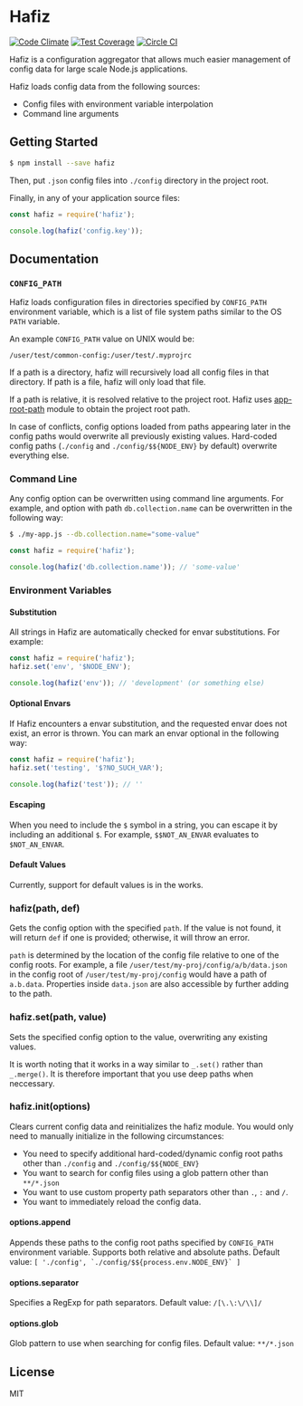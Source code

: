 # Hafiz

[![Code Climate][2]][3]
[![Test Coverage][4]][5]
[![Circle CI][6]][7]

Hafiz is a configuration aggregator that allows much easier management of config
data for large scale Node.js applications.

Hafiz loads config data from the following sources:

 - Config files with environment variable interpolation
 - Command line arguments


## Getting Started

```sh
$ npm install --save hafiz
```

Then, put `.json` config files into `./config` directory in the project root.

Finally, in any of your application source files:
```js
const hafiz = require('hafiz');

console.log(hafiz('config.key'));
```

## Documentation

### `CONFIG_PATH`
Hafiz loads configuration files in directories specified by `CONFIG_PATH` environment
variable, which is a list of file system paths similar to the OS `PATH` variable.

An example `CONFIG_PATH` value on UNIX would be:
```
/user/test/common-config:/user/test/.myprojrc
```

If a path is a directory, hafiz will recursively load all config files in that
directory. If path is a file, hafiz will only load that file.

If a path is relative, it is resolved relative to the project root. Hafiz uses
[app-root-path][1] module to obtain the project root path.

In case of conflicts, config options loaded from paths appearing later in the
config paths would overwrite all previously existing values. Hard-coded config
paths (`./config` and `./config/$${NODE_ENV}` by default) overwrite everything
else.

### Command Line
Any config option can be overwritten using command line arguments. For example,
and option with path `db.collection.name` can be overwritten in the following way:
```sh
$ ./my-app.js --db.collection.name="some-value"
```
```js
const hafiz = require('hafiz');

console.log(hafiz('db.collection.name')); // 'some-value'
```

### Environment Variables

#### Substitution
All strings in Hafiz are automatically checked for envar substitutions. For example:

```js
const hafiz = require('hafiz');
hafiz.set('env', '$NODE_ENV');

console.log(hafiz('env')); // 'development' (or something else)
```

#### Optional Envars
If Hafiz encounters a envar substitution, and the requested envar does not exist,
an error is thrown. You can mark an envar optional in the following way:

```js
const hafiz = require('hafiz');
hafiz.set('testing', '$?NO_SUCH_VAR');

console.log(hafiz('test')); // ''
```

#### Escaping
When you need to include the `$` symbol in a string, you can escape it by including an
additional `$`. For example, `$$NOT_AN_ENVAR` evaluates to `$NOT_AN_ENVAR`.


#### Default Values
Currently, support for default values is in the works.


### hafiz(path, def)
Gets the config option with the specified `path`. If the value is not found,
it will return `def` if one is provided; otherwise, it will throw an error.

`path` is determined by the location of the config file relative to one of the
config roots. For example, a file `/user/test/my-proj/config/a/b/data.json`
in the config root of `/user/test/my-proj/config` would have a path of
`a.b.data`. Properties inside `data.json` are also accessible by further adding
to the path.

### hafiz.set(path, value)
Sets the specified config option to the value, overwriting any existing values.

It is worth noting that it works in a way similar to `_.set()` rather than `_.merge()`.
It is therefore important that you use deep paths when neccessary.

### hafiz.init(options)
Clears current config data and reinitializes the hafiz module. You would only need
to manually initialize in the following circumstances:

 - You need to specify additional hard-coded/dynamic config root paths other than
   `./config` and `./config/$${NODE_ENV}`
 - You want to search for config files using a glob pattern other than `**/*.json`
 - You want to use custom property path separators other than `.`, `:` and `/`.
 - You want to immediately reload the config data.

#### options.append
Appends these paths to the config root paths specified by `CONFIG_PATH` environment
variable. Supports both relative and absolute paths. Default value: ```[
  './config',
  `./config/$${process.env.NODE_ENV}`
]```

#### options.separator
Specifies a RegExp for path separators. Default value: `/[\.\:\/\\]/`

#### options.glob
Glob pattern to use when searching for config files. Default value: `**/*.json`

## License

MIT

[1]: https://www.npmjs.com/package/app-root-path
[2]: https://codeclimate.com/github/jluchiji/node-hafiz/badges/gpa.svg
[3]: https://codeclimate.com/github/jluchiji/node-hafiz
[4]: https://codeclimate.com/github/jluchiji/node-hafiz/badges/coverage.svg
[5]: https://codeclimate.com/github/jluchiji/node-hafiz/coverage
[6]: https://circleci.com/gh/jluchiji/node-hafiz.svg?style=shield
[7]: https://circleci.com/gh/jluchiji/node-hafiz
